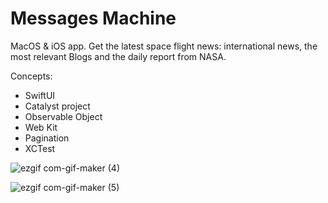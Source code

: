 # Messages Machine

MacOS & iOS app. Get the latest space flight news: international news, the most relevant Blogs and the daily report from NASA.

Concepts:

* SwiftUI
* Catalyst project
* Observable Object
* Web Kit
* Pagination
* XCTest

![ezgif com-gif-maker (4)](https://user-images.githubusercontent.com/99278919/186545647-e763ee0b-d35a-4c0e-933b-d6ace1663692.gif)

![ezgif com-gif-maker (5)](https://user-images.githubusercontent.com/99278919/186546034-4cdc23a4-1869-491b-ad49-b75e85fa7ea1.gif)


